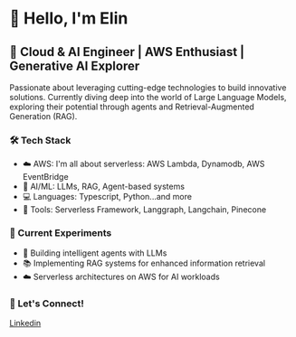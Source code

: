 # 👋 Hello, I'm Elin

## 🚀 Cloud & AI Engineer | AWS Enthusiast | Generative AI Explorer

Passionate about leveraging cutting-edge technologies to build innovative solutions. Currently diving deep into the world of Large Language Models, exploring their potential through agents and Retrieval-Augmented Generation (RAG).

### 🛠️ Tech Stack
- ☁️ AWS: I'm all about serverless: AWS Lambda, Dynamodb, AWS EventBridge
- 🤖 AI/ML: LLMs, RAG, Agent-based systems
- 💻 Languages: Typescript, Python...and more
- 🧰 Tools: Serverless Framework, Langgraph, Langchain, Pinecone

### 🔬 Current Experiments
- 🤖 Building intelligent agents with LLMs
- 📚 Implementing RAG systems for enhanced information retrieval
- ☁️ Serverless architectures on AWS for AI workloads

### 🤝 Let's Connect!
[Linkedin](https://www.linkedin.com/in/elinfritiofsson/)

